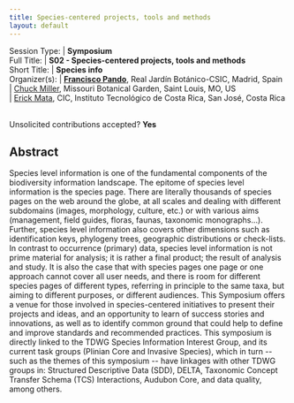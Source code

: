 ```yaml
---
title: Species-centered projects, tools and methods
layout: default
---
```


Session Type: | **Symposium**  
Full Title:   | **S02 - Species-centered projects, tools and methods**  
Short Title:  | **Species info**  
Organizer(s): | **[Francisco Pando](mailto:pando@rjb.csic.es)**, Real Jardín Botánico-CSIC, Madrid, Spain  
              | [Chuck Miller](mailto:Chuck.Miller@mobot.org), Missouri Botanical Garden, Saint Louis, MO, US  
              | [Erick Mata](emata@itcr.ac.cr), CIC, Instituto Tecnológico de Costa Rica, San José, Costa Rica  


<p><br />Unsolicited contributions accepted? <strong>Yes</strong></p> 

<!-- **How many 80-minute sessions are you requesting?** 1
**Is your session open to unsolicited contributions?** Yes
**Technical Requirements:** 
No
-->

## Abstract  

Species level information is one of the fundamental components of the biodiversity information landscape. The epitome of species level information is the species page. There are literally thousands of species pages on the web around the globe, at all scales and dealing with different subdomains (images, morphology, culture, etc.) or with various aims (management, field guides, floras, faunas, taxonomic monographs…). Further, species level information also covers other dimensions such as identification keys, phylogeny trees, geographic distributions or check-lists. In contrast to occurrence (primary) data, species level information is not prime material for analysis; it is rather a final product; the result of analysis and study. It is also the case that with species pages one page or one approach cannot cover all user needs, and there is room for different species pages of different types, referring in principle to the same taxa, but aiming to different purposes, or different audiences. This Symposium offers a venue for those involved in species-centered initiatives to present their projects and ideas, and an opportunity to learn of success stories and innovations, as well as to identify common ground that could help to define and improve standards and recommended practices. This symposium is directly linked to the TDWG Species Information Interest Group, and its current task groups (Plinian Core and Invasive Species), which in turn --such as the themes of this symposium -- have linkages with other TDWG groups in: Structured Descriptive Data (SDD), DELTA, Taxonomic Concept Transfer Schema (TCS) Interactions, Audubon Core, and data quality, among others.

